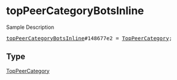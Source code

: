 # topPeerCategoryBotsInline

Sample Description

<pre>
<a href="../constructor/topPeerCategoryBotsInline.md">topPeerCategoryBotsInline</a>#148677e2 = <a href="../type/TopPeerCategory.md">TopPeerCategory</a>;
</pre>

## Type

<a href="../type/TopPeerCategory.md">TopPeerCategory</a>
